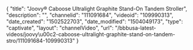 {
    "title": "Joovy&reg; Caboose Ultralight Graphite Stand-On Tandem Stroller",
    "description": "",
    "channelid": "111091684",
    "videoid": "109990313",
    "date_created": "1502522703",
    "date_modified": "1504049173",
    "type": "captivate",
    "layout": "channelVideo",
    "url": "\/bbbusa-latest-videos\/joovy\u00c2-caboose-ultralight-graphite-stand-on-tandem-stro\/111091684-109990313"
}